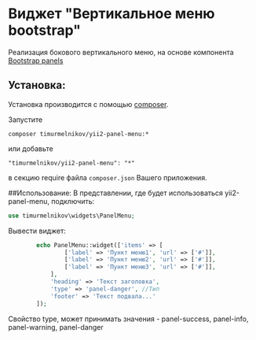 Виджет "Вертикальное меню bootstrap"
==================================

Реализация бокового вертикального меню, на основе компонента <a href="http://getbootstrap.com/components/#panels" target="blanc">Bootstrap panels</a>


Установка:
------------

Установка производится с помощью [composer](http://getcomposer.org/download/).

Запустите
```
composer timurmelnikov/yii2-panel-menu:*
```

или добавьте 
```
"timurmelnikov/yii2-panel-menu": "*"
```
в секцию require файла `composer.json` Вашего приложения.

##Использование:
В представлении, где будет использоваться yii2-panel-menu, подключить:
``` php
use timurmelnikov\widgets\PanelMenu;
```
Вывести виджет:
``` php
        echo PanelMenu::widget(['items' => [
                ['label' => 'Пункт меню1', 'url' => ['#']],
                ['label' => 'Пункт меню2', 'url' => ['#']],
                ['label' => 'Пункт меню3', 'url' => ['#']],
            ],
            'heading' => 'Текст заголовка',
            'type' => 'panel-danger', //Тип
            'footer' => 'Текст подвала...'
        ]);
```
Свойство type, может принимать значения - panel-success, panel-info, panel-warning, panel-danger

